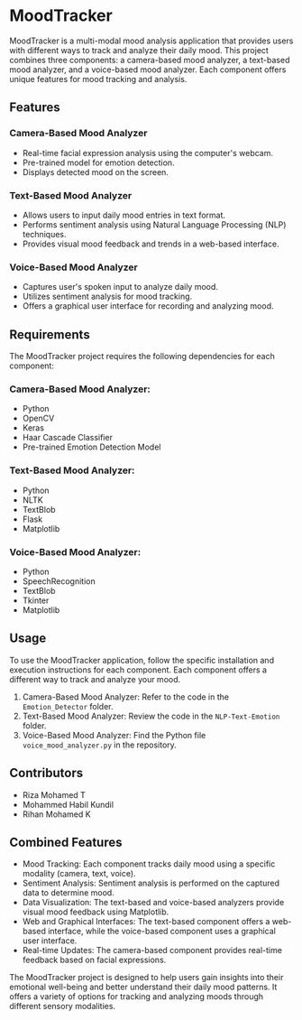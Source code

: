 # MoodTracker
MoodTracker is a multi-modal mood analysis application that provides users with different ways to track and analyze their daily mood. This project combines three components: a camera-based mood analyzer, a text-based mood analyzer, and a voice-based mood analyzer. Each component offers unique features for mood tracking and analysis.

## Features
### Camera-Based Mood Analyzer
- Real-time facial expression analysis using the computer's webcam.
- Pre-trained model for emotion detection.
- Displays detected mood on the screen.

### Text-Based Mood Analyzer
- Allows users to input daily mood entries in text format.
- Performs sentiment analysis using Natural Language Processing (NLP) techniques.
- Provides visual mood feedback and trends in a web-based interface.

### Voice-Based Mood Analyzer
- Captures user's spoken input to analyze daily mood.
- Utilizes sentiment analysis for mood tracking.
- Offers a graphical user interface for recording and analyzing mood.

## Requirements
The MoodTracker project requires the following dependencies for each component:

### Camera-Based Mood Analyzer:
- Python
- OpenCV
- Keras
- Haar Cascade Classifier
- Pre-trained Emotion Detection Model

### Text-Based Mood Analyzer:
- Python
- NLTK
- TextBlob
- Flask
- Matplotlib

### Voice-Based Mood Analyzer:
- Python
- SpeechRecognition
- TextBlob
- Tkinter
- Matplotlib

## Usage
To use the MoodTracker application, follow the specific installation and execution instructions for each component. Each component offers a different way to track and analyze your mood.

1. Camera-Based Mood Analyzer: Refer to the code in the `Emotion_Detector` folder.
2. Text-Based Mood Analyzer: Review the code in the `NLP-Text-Emotion` folder.
3. Voice-Based Mood Analyzer: Find the Python file `voice_mood_analyzer.py` in the repository.

## Contributors
- Riza Mohamed T
- Mohammed Habil Kundil
- Rihan Mohamed K

## Combined Features
- Mood Tracking: Each component tracks daily mood using a specific modality (camera, text, voice).
- Sentiment Analysis: Sentiment analysis is performed on the captured data to determine mood.
- Data Visualization: The text-based and voice-based analyzers provide visual mood feedback using Matplotlib.
- Web and Graphical Interfaces: The text-based component offers a web-based interface, while the voice-based component uses a graphical user interface.
- Real-time Updates: The camera-based component provides real-time feedback based on facial expressions.

The MoodTracker project is designed to help users gain insights into their emotional well-being and better understand their daily mood patterns. It offers a variety of options for tracking and analyzing moods through different sensory modalities.
